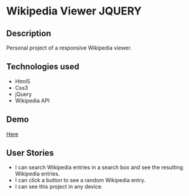 <h1>Wikipedia Viewer JQUERY</h1>
<h2>Description</h2>
<p>Personal project of a responsive Wikipedia viewer.<br/>
<h2>Technologies used</h2>
<ul>
  <li>Html5</li>
  <li>Css3</li>
  <li>jQuery</li>
  <li>Wikipedia API</li>
</ul>
<h2>Demo</h2>
<p><a href="https://marcomaz.github.io/wikipedia-viewer-js/" target="_blank">Here</a></p>
<h2>User Stories</h2>
<ul>
  <li>I can search Wikipedia entries in a search box and see the resulting Wikipedia entries.</li>
  <li>I can click a button to see a random Wikipedia entry.</li>
  <li>I can see this project in any device.</li>
</ul>

